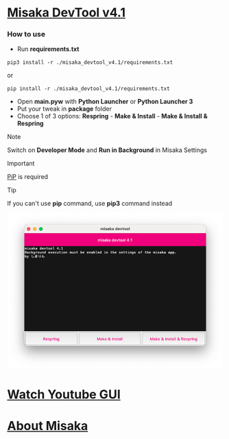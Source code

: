 [Misaka DevTool v4.1](https://www.youtube.com/watch?v=cxc4QAbsQEM&t=9s)
=============
  <h3 align="left">How to use</h3>
 
 - Run **requirements.txt**
```
pip3 install -r ./misaka_devtool_v4.1/requirements.txt
```
or
```
pip install -r ./misaka_devtool_v4.1/requirements.txt
```
 - Open **main.pyw** with **Python Launcher** or **Python Launcher 3**
 - Put your tweak in **package** folder
 - Choose 1 of 3 options:
**Respring** - **Make & Install** - **Make & Install & Respring**

> [!NOTE]
> Switch on **Developer Mode** and **Run in Background** in Misaka Settings

> [!IMPORTANT]
> [PiP](https://macpaw.com/how-to/install-pip-mac) is required

> [!TIP]
> If you can't use **pip** command, use **pip3** command instead

![Screenshot of Misaka DevTool.](https://raw.githubusercontent.com/dobabaophuc1706/misakarepo/main/assets/images/devtool.png)

[Watch Youtube GUI](https://www.youtube.com/watch?v=cxc4QAbsQEM&t=9s)
=============

[About Misaka](https://straight-tamago.github.io/misaka/Misaka/)
=============
